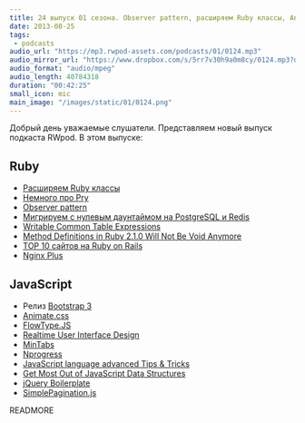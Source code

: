 ```yaml
---
title: 24 выпуск 01 сезона. Observer pattern, расширяем Ruby классы, Animate.css, Nprogress и прочее
date: 2013-08-25
tags:
 - podcasts
audio_url: "https://mp3.rwpod-assets.com/podcasts/01/0124.mp3"
audio_mirror_url: "https://www.dropbox.com/s/5rr7v30h9a0m8cy/0124.mp3?dl=1"
audio_format: "audio/mpeg"
audio_length: 40784318
duration: "00:42:25"
small_icon: mic
main_image: "/images/static/01/0124.png"
---
```


Добрый день уважаемые слушатели. Представляем новый выпуск подкаста RWpod. В этом выпуске:

## Ruby

 - [Расширяем Ruby классы](http://victorarias.com.br/2013/09/19/extending-ruby-classes-ruby-love-part-1.html)
 - [Немного про Pry](http://gaslight.co/blog/i-like-pry-but-dot-dot-dot)
 - [Observer pattern](http://reefpoints.dockyard.com/2013/08/20/design-patterns-observer-pattern.html)
 - [Мигрируем с нулевым даунтаймом на PostgreSQL и Redis](https://www.honeybadger.io/blog/2013/08/06/zero-downtime-migrations-of-large-databases-using-rails-postgres-and-redis)
 - [Writable Common Table Expressions](http://hashrocket.com/blog/posts/writable-common-table-expressions)
 - [Method Definitions in Ruby 2.1.0 Will Not Be Void Anymore](http://franck.verrot.fr/blog/2013/08/21/method-definitions-in-ruby-2-1-0-will-not-be-void-anymore/)
 - [TOP 10 сайтов на Ruby on Rails](http://blog.netguru.co/post/58995145341/top-10-sites-built-with-ruby-on-rails)
 - [Nginx Plus](http://nginx.com/products/)

## JavaScript

 - Релиз [Bootstrap 3](http://blog.getbootstrap.com/2013/08/19/bootstrap-3-released/)
 - [Animate.css](http://daneden.me/animate/)
 - [FlowType.JS](http://simplefocus.com/flowtype/)
 - [Realtime User Interface Design](http://lostechies.com/chrismissal/2013/08/20/realtime-user-interface-design/)
 - [MinTabs](http://martinrusev.github.io/mintabs/)
 - [Nprogress](http://ricostacruz.com/nprogress/)
 - [JavaScript language advanced Tips & Tricks](https://code.google.com/p/jslibs/wiki/JavascriptTips)
 - [Get Most Out of JavaScript Data Structures](http://jster.net/blog/javascript-data-structures)
 - [jQuery Boilerplate](http://jqueryboilerplate.com/)
 - [SimplePagination.js](https://github.com/flaviusmatis/simplePagination.js)

READMORE
